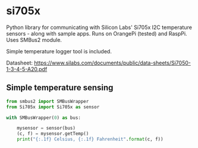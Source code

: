 # si705x
Python library for communicating with Silicon Labs' Si705x I2C temperature sensors - along with sample apps. Runs on OrangePi (tested) and RaspPi. Uses SMBus2 module.

Simple temperature logger tool is included.

Datasheet: https://www.silabs.com/documents/public/data-sheets/Si7050-1-3-4-5-A20.pdf

## Simple temperature sensing
```python
from smbus2 import SMBusWrapper
from Si705x import Si705x as sensor

with SMBusWrapper(0) as bus:

	mysensor = sensor(bus)
	(c, f) = mysensor.getTemp()
	print("{:.1f} Celsius, {:.1f} Fahrenheit".format(c, f))
  ```
